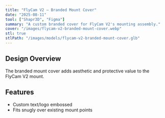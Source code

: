 ```yaml
---
title: "FlyCam V2 — Branded Mount Cover"
date: "2025-08-11"
tool: ["Shapr3D", "Figma"]
summary: "A custom branded cover for FlyCam V2's mounting assembly."
cover: "/images/flycam-v2-branded-mount-cover.webp" 
stl: true
stlPath: "/images/models/flycam-v2-branded-mount-cover.glb"
---
```

## Design Overview
The branded mount cover adds aesthetic and protective value to the FlyCam V2 mount.

## Features
- Custom text/logo embossed
- Fits snugly over existing mount points
